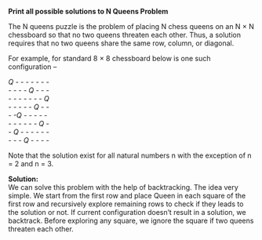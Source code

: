 **Print all possible solutions to N Queens Problem**

The N queens puzzle is the problem of placing N chess queens on an N × N chessboard so that no two queens threaten each other. Thus, a solution requires that no two queens share the same row, column, or diagonal.

For example, for standard 8 × 8 chessboard below is one such configuration –

_Q - - - - - - -_  
_- - - - Q - - -_  
_- - - - - - - Q_    
_- - - - - Q - -_  
_- -Q - - - - -_   
_- - - - - - Q -_   
_- Q - - - - - -_   
_- - - Q - - - -_  

Note that the solution exist for all natural numbers n with the exception of n = 2 and n = 3.

**Solution:**  
We can solve this problem with the help of backtracking. The idea very simple. We start from the first row and place Queen in each square of the first row and recursively explore remaining rows to check if they leads to the solution or not. If current configuration doesn’t result in a solution, we backtrack. Before exploring any square, we ignore the square if two queens threaten each other.
